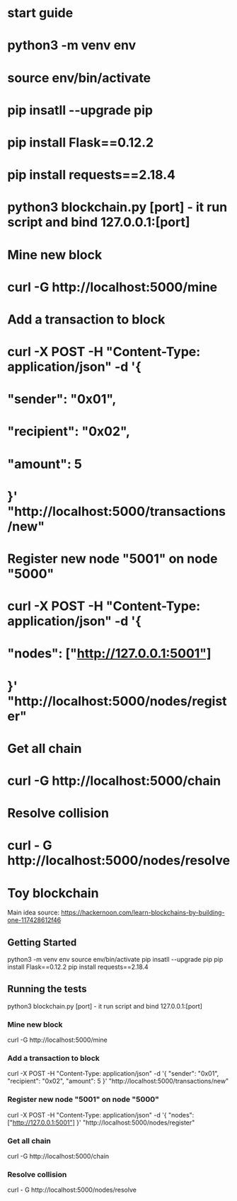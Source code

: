 # start guide 
#    python3 -m venv env
#    source env/bin/activate
#    pip insatll --upgrade pip
#    pip install Flask==0.12.2
#    pip install requests==2.18.4 

# python3 blockchain.py [port] - it run script and bind 127.0.0.1:[port] 

# Mine new block 
#    curl -G http://localhost:5000/mine

# Add a transaction to block
#   curl -X POST -H "Content-Type: application/json" -d '{
#       "sender": "0x01",
#       "recipient": "0x02",
#       "amount": 5
#       }' "http://localhost:5000/transactions/new" 

# Register new node "5001" on node "5000"
#   curl -X POST -H "Content-Type: application/json" -d '{
#       "nodes": ["http://127.0.0.1:5001"]
#       }' "http://localhost:5000/nodes/register"

# Get all chain 
#   curl -G http://localhost:5000/chain

# Resolve collision
#    curl - G http://localhost:5000/nodes/resolve







# Toy blockchain
Main idea source: 
https://hackernoon.com/learn-blockchains-by-building-one-117428612f46

## Getting Started

python3 -m venv env
source env/bin/activate
pip insatll --upgrade pip
pip install Flask==0.12.2
pip install requests==2.18.4 

## Running the tests
python3 blockchain.py [port] - it run script and bind 127.0.0.1:[port] 

### Mine new block 
curl -G http://localhost:5000/mine

### Add a transaction to block
curl -X POST -H "Content-Type: application/json" -d '{
"sender": "0x01",
"recipient": "0x02",
"amount": 5
}' "http://localhost:5000/transactions/new" 

### Register new node "5001" on node "5000"
curl -X POST -H "Content-Type: application/json" -d '{
"nodes": ["http://127.0.0.1:5001"]
}' "http://localhost:5000/nodes/register"

### Get all chain 
curl -G http://localhost:5000/chain

### Resolve collision
curl - G http://localhost:5000/nodes/resolve